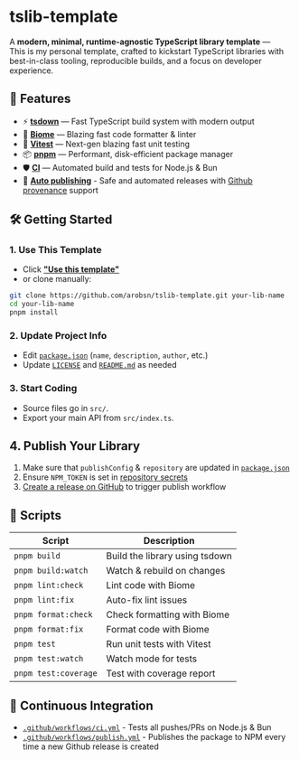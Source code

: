 # tslib-template

A **modern, minimal, runtime-agnostic TypeScript library template** —  
This is my personal template, crafted to kickstart TypeScript libraries with best-in-class tooling, reproducible builds, and a focus on developer experience.

## 🚀 Features

- ⚡ [**tsdown**](https://tsdown.dev/) — Fast TypeScript build system with modern output
- 🧹 [**Biome**](https://biomejs.dev/) — Blazing fast code formatter & linter
- 🔬 [**Vitest**](https://vitest.dev/) — Next-gen blazing fast unit testing
- 📦 [**pnpm**](https://pnpm.io/) — Performant, disk-efficient package manager
- 🛡️ [**CI**](https://docs.github.com/en/actions) — Automated build and tests for Node.js & Bun
- 🚀 [**Auto publishing**](https://www.npmjs.com/) - Safe and automated releases with [Github provenance](https://github.blog/security/supply-chain-security/introducing-npm-package-provenance/) support

## 🛠️ Getting Started

### 1. Use This Template

- Click [**"Use this template"**](https://github.com/arobsn/tslib-template/generate)
- or clone manually:

```sh
git clone https://github.com/arobsn/tslib-template.git your-lib-name
cd your-lib-name
pnpm install
```

### 2. Update Project Info

- Edit [`package.json`](package.json) (`name`, `description`, `author`, etc.)
- Update [`LICENSE`](LICENSE) and [`README.md`](README.md) as needed

### 3. Start Coding

- Source files go in `src/`.
- Export your main API from `src/index.ts`.

## 4. Publish Your Library

1. Make sure that `publishConfig` & `repository` are updated in [`package.json`](package.json)
2. Ensure `NPM_TOKEN` is set in [repository secrets](https://docs.github.com/en/actions/security-for-github-actions/security-guides/using-secrets-in-github-actions#creating-secrets-for-a-repository)
3. [Create a release on GitHub](https://docs.github.com/en/repositories/releasing-projects-on-github/managing-releases-in-a-repository#creating-a-release) to trigger publish workflow

## 🧪 Scripts

| Script               | Description                    |
| -------------------- | ------------------------------ |
| `pnpm build`         | Build the library using tsdown |
| `pnpm build:watch`   | Watch & rebuild on changes     |
| `pnpm lint:check`    | Lint code with Biome           |
| `pnpm lint:fix`      | Auto-fix lint issues           |
| `pnpm format:check`  | Check formatting with Biome    |
| `pnpm format:fix`    | Format code with Biome         |
| `pnpm test`          | Run unit tests with Vitest     |
| `pnpm test:watch`    | Watch mode for tests           |
| `pnpm test:coverage` | Test with coverage report      |

## 🤖 Continuous Integration

- [`.github/workflows/ci.yml`](.github/workflows/ci.yml) - Tests all pushes/PRs on Node.js & Bun
- [`.github/workflows/publish.yml`](.github/workflows/publish.yml) - Publishes the package to NPM every time a new Github release is created
